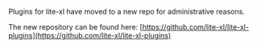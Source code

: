 Plugins for lite-xl have moved to a new repo for administrative reasons.

The new repository can be found here: [https://github.com/lite-xl/lite-xl-plugins](https://github.com/lite-xl/lite-xl-plugins)
